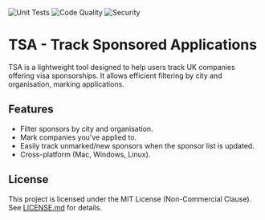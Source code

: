 ![Unit Tests](https://img.shields.io/endpoint?url=https://ugurserhattoy.github.io/TSA/badges/unit-tests.json&logo=pytest&logoColor=white)
![Code Quality](https://img.shields.io/endpoint?url=https://ugurserhattoy.github.io/TSA/badges/code-check.json&logo=freecodecamp&logoColor=darkblue)
![Security](https://img.shields.io/endpoint?url=https://ugurserhattoy.github.io/TSA/badges/security-check.json&logo=svelte&logoColor=%23EA0016)

# TSA - Track Sponsored Applications

TSA is a lightweight tool designed to help users track UK companies offering visa sponsorships.
It allows efficient filtering by city and organisation, marking applications.

## Features
- Filter sponsors by city and organisation.
- Mark companies you've applied to.
- Easily track unmarked/new sponsors when the sponsor list is updated.
- Cross-platform (Mac, Windows, Linux).

## License
This project is licensed under the MIT License (Non-Commercial Clause). See [LICENSE.md](LICENSE.md) for details.